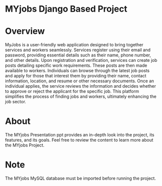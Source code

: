 # MYjobs Django Based Project
# Overview
MyJobs is a user-friendly web application designed to bring together services and workers seamlessly. Services register using their email and password, providing essential details such as their name, phone number, and other details. Upon registration and verification, services can create job posts detailing specific work requirements. These posts are then made available to workers. Individuals can browse through the latest job posts and apply for those that interest them by providing their name, contact information, location, and resume or other necessary documents. Once an individual applies, the service reviews the information and decides whether to approve or reject the applicant for the specific job. This platform simplifies the process of finding jobs and workers, ultimately enhancing the job sector.

# About
The MYjobs Presentation ppt provides an in-depth look into the project, its features, and its goals. Feel free to review the content to learn more about the MYjobs Project.

# Note
The MYjobs MySQL database must be imported before running the project. 
